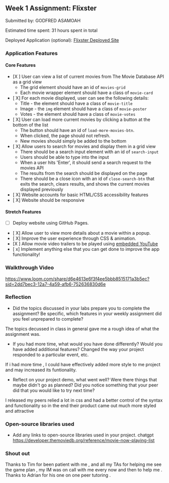 

## Week 1 Assignment: Flixster

Submitted by: GODFRED ASAMOAH

Estimated time spent: 31 hours spent in total

Deployed Application (optional): [Flixster Deployed Site](ADD_LINK_HERE)

### Application Features

#### Core Features

- [X ] User can view a list of current movies from The Movie Database API as a grid view
  - The grid element should have an id of `movies-grid`
  - Each movie wrapper element should have a class of `movie-card`
- [ X] For each movie displayed, user can see the following details:
  - Title - the element should have a class of `movie-title`
  - Image - the `img` element should have a class of `movie-poster`
  - Votes - the element should have a class of `movie-votes`
- [ X] User can load more current movies by clicking a button at the bottom of the list
  - The button should have an id of `load-more-movies-btn`.
  - When clicked, the page should not refresh.
  - New movies should simply be added to the bottom
- [ X] Allow users to search for movies and display them in a grid view
  - There should be a search input element with an id of `search-input`
  - Users should be able to type into the input
  - When a user hits 'Enter', it should send a search request to the movies API
  - The results from the search should be displayed on the page
  - There should be a close icon with an id of `close-search-btn` that exits the search, clears results, and shows the current movies displayed previously
- [ X] Website accounts for basic HTML/CSS accessibility features
- [ X] Website should be responsive

#### Stretch Features

- [ ] Deploy website using GitHub Pages.
- [ X] Allow user to view more details about a movie within a popup.
- [ X] Improve the user experience through CSS & animation.
- [X ] Allow movie video trailers to be played using [embedded YouTube](https://support.google.com/youtube/answer/171780?hl=en)
- [ x] Implement anything else that you can get done to improve the app functionality!

### Walkthrough Video

https://www.loom.com/share/d6e4613e6f3f4ee5bbb8515171a3b5ec?sid=2dd7bec3-12a7-4a59-afb6-752636830d6e

### Reflection

- Did the topics discussed in your labs prepare you to complete the assignment? Be specific, which features in your weekly assignment did you feel unprepared to complete?

The topics decussed in class in general gave me a rough idea of what the assignment was.

- If you had more time, what would you have done differently? Would you have added additional features? Changed the way your project responded to a particular event, etc.
  
If i had more time , I could have effectively added more style to me project and may increased its funtionality.

- Reflect on your project demo, what went well? Were there things that maybe didn't go as planned? Did you notice something that your peer did that you would like to try next time?

I released my peers relied a lot in css and had a better control of the syntax and functionality so in the end their product came out much more styled and attractive

### Open-source libraries used

- Add any links to open-source libraries used in your project.
chatgpt
https://developer.themoviedb.org/reference/movie-now-playing-list

### Shout out

Thanks to Tim for been patient with me , and all my TAs for helping me see the game plan , my IM was on call with me every now and then to help me . Thanks to Adrian for his one on one peer tutoring . 
